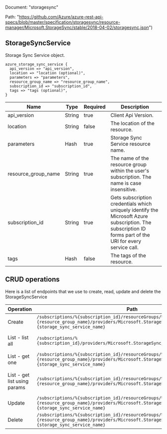 Document: "storagesync"


Path: "https://github.com/Azure/azure-rest-api-specs/blob/master/specification/storagesync/resource-manager/Microsoft.StorageSync/stable/2018-04-02/storagesync.json")

## StorageSyncService

Storage Sync Service object.

```puppet
azure_storage_sync_service {
  api_version => "api_version",
  location => "location (optional)",
  parameters => "parameters",
  resource_group_name => "resource_group_name",
  subscription_id => "subscription_id",
  tags => "tags (optional)",
}
```

| Name        | Type           | Required       | Description       |
| ------------- | ------------- | ------------- | ------------- |
|api_version | String | true | Client Api Version. |
|location | String | false | The location of the resource. |
|parameters | Hash | true | Storage Sync Service resource name. |
|resource_group_name | String | true | The name of the resource group within the user's subscription. The name is case insensitive. |
|subscription_id | String | true | Gets subscription credentials which uniquely identify the Microsoft Azure subscription. The subscription ID forms part of the URI for every service call. |
|tags | Hash | false | The tags of the resource. |



## CRUD operations

Here is a list of endpoints that we use to create, read, update and delete the StorageSyncService

| Operation | Path | Verb | Description | OperationID |
| ------------- | ------------- | ------------- | ------------- | ------------- |
|Create|`/subscriptions/%{subscription_id}/resourceGroups/%{resource_group_name}/providers/Microsoft.StorageSync/storageSyncServices/%{storage_sync_service_name}`|Put|Create a new StorageSyncService.|StorageSyncServices_Create|
|List - list all|`/subscriptions/%{subscription_id}/providers/Microsoft.StorageSync/storageSyncServices`|Get|Get a StorageSyncService list by subscription.|StorageSyncServices_ListBySubscription|
|List - get one|`/subscriptions/%{subscription_id}/resourceGroups/%{resource_group_name}/providers/Microsoft.StorageSync/storageSyncServices/%{storage_sync_service_name}`|Get|Get a given StorageSyncService.|StorageSyncServices_Get|
|List - get list using params|`/subscriptions/%{subscription_id}/resourceGroups/%{resource_group_name}/providers/Microsoft.StorageSync/storageSyncServices`|Get|Get a StorageSyncService list by Resource group name.|StorageSyncServices_ListByResourceGroup|
|Update|`/subscriptions/%{subscription_id}/resourceGroups/%{resource_group_name}/providers/Microsoft.StorageSync/storageSyncServices/%{storage_sync_service_name}`|Put|Create a new StorageSyncService.|StorageSyncServices_Create|
|Delete|`/subscriptions/%{subscription_id}/resourceGroups/%{resource_group_name}/providers/Microsoft.StorageSync/storageSyncServices/%{storage_sync_service_name}`|Delete|Delete a given StorageSyncService.|StorageSyncServices_Delete|
